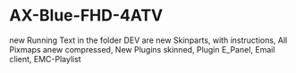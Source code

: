 # AX-Blue-FHD-4ATV
new Running Text in the folder DEV are new Skinparts, with instructions, 
All Pixmaps anew compressed, 
New Plugins skinned, 
Plugin E_Panel, 
Email client, 
EMC-Playlist
